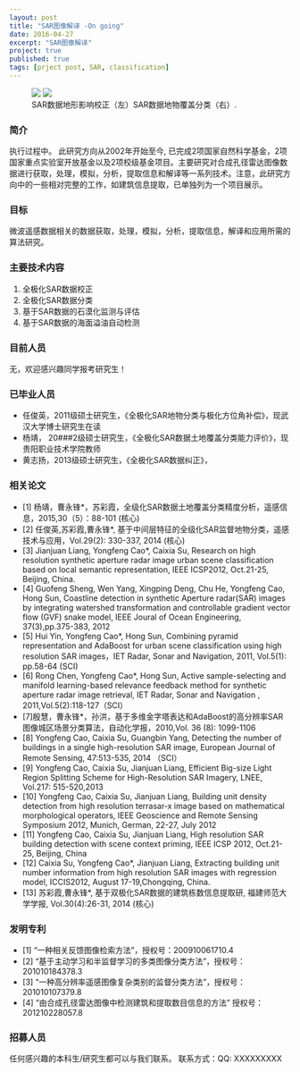 ```yaml
---
layout: post
title: "SAR图像解译 -On going"
date: 2016-04-27
excerpt: "SAR图像解译"
project: true
published: true
tags: [prject post, SAR, classification]
---
```



<figure class="half">
	<img src="http://bighanksmallhank.github.io/mydata/Orthorectification.png">
	<img src="http://bighanksmallhank.github.io/mydata/SARClassification.png">
	<figcaption>SAR数据地形影响校正（左）SAR数据地物覆盖分类（右）.</figcaption>
</figure>


### 简介 ###

执行过程中。
此研究方向从2002年开始至今, 已完成2项国家自然科学基金，2项国家重点实验室开放基金以及2项校级基金项目。主要研究对合成孔径雷达图像数据进行获取，处理，模拟，分析，提取信息和解译等一系列技术。注意，此研究方向中的一些相对完整的工作，如建筑信息提取，已单独列为一个项目展示。

### 目标 ###

微波遥感数据相关的数据获取，处理，模拟，分析，提取信息，解译和应用所需的算法研究。

### 主要技术内容 ### 

1. 全极化SAR数据校正
2. 全极化SAR数据分类
3. 基于SAR数据的石漠化监测与评估
4. 基于SAR数据的海面溢油自动检测

### 目前人员 ###

无，欢迎感兴趣同学报考研究生！


### 已毕业人员 ###

- 任俊英，2011级硕士研究生，《全极化SAR地物分类与极化方位角补偿》，现武汉大学博士研究生在读
- 杨靖，  20###2级硕士研究生，《全极化SAR数据土地覆盖分类能力评价》，现贵阳职业技术学院教师
- 黄志扬，2013级硕士研究生，《全极化SAR数据纠正》，


### 相关论文 ###

- [1] 杨靖，曹永锋*，苏彩霞，全级化SAR数据土地覆盖分类精度分析，遥感信息，2015,30（5）：88-101 (核心)
- [2] 任俊英,苏彩霞,曹永锋*, 基于中间层特征的全级化SAR监督地物分类，遥感技术与应用，Vol.29(2): 330-337, 2014  (核心)
- [3] Jianjuan Liang, Yongfeng Cao*, Caixia Su, Research on high resolution synthetic aperture radar image urban scene classification based on local semantic representation, IEEE ICSP2012, Oct.21-25, Beijing, China.
- [4] Guofeng Sheng, Wen Yang, Xingping Deng, Chu He, Yongfeng Cao, Hong Sun, Coastline detection in synthetic Aperture radar(SAR) images by integrating watershed transformation and controllable gradient vector flow (GVF) snake model, IEEE Joural of Ocean Engineering, 37(3),pp.375-383, 2012
- [5] Hui Yin, Yongfeng Cao*, Hong Sun, Combining pyramid representation and AdaBoost for urban scene classification using high resolution SAR images，IET Radar, Sonar and Navigation, 2011, Vol.5(1): pp.58-64 (SCI) 
- [6] Rong Chen, Yongfeng Cao*, Hong Sun, Active sample-selecting and manifold learning-based relevance feedback method for synthetic aperture radar image retrieval, IET Radar, Sonar and Navigation , 2011,Vol.5(2):118-127（SCI）
- [7]殷慧，曹永锋*，孙洪，基于多维金字塔表达和AdaBoost的高分辨率SAR图像城区场景分类算法，自动化学报，2010,Vol. 36 (8): 1099-1106 
- [8] Yongfeng Cao, Caixia Su, Guangbin Yang, Detecting the number of buildings in a single high-resolution SAR image, European Journal of Remote Sensing, 47:513-535, 2014 （SCI）
- [9] Yongfeng Cao, Caixia Su, Jianjuan Liang, Efficient Big-size Light Region Splitting Scheme for High-Resolution SAR Imagery, LNEE, Vol.217: 515-520,2013
- [10] Yongfeng Cao, Caixia Su, Jianjuan Liang, Building unit density detection from high resolution terrasar-x image based on mathematical morphological operators, IEEE Geoscience and Remote Sensing Symposium 2012, Munich, German, 22-27, July 2012 
- [11] Yongfeng Cao, Caixia Su, Jianjuan Liang, High resolution SAR building detection with scene context priming, IEEE ICSP 2012, Oct.21-25, Beijing, China
- [12] Caixia Su, Yongfeng Cao*, Jianjuan Liang, Extracting building unit number information from high resolution SAR images with regression model, ICCIS2012, August 17-19,Chongqing, China.
- [13] 苏彩霞,曹永锋*, 基于双极化SAR数据的建筑栋数信息提取研, 福建师范大学学报, Vol.30(4):26-31, 2014  (核心)


### 发明专利 ###

- [1] “一种相关反馈图像检索方法”，授权号：200910061710.4
- [2] “基于主动学习和半监督学习的多类图像分类方法”，授权号：201010184378.3
- [3] “一种高分辨率遥感图像复杂类别的监督分类方法”，授权号：201010107379.8
- [4] “由合成孔径雷达图像中检测建筑和提取数目信息的方法” 授权号：201210228057.8


### 招募人员 ###

任何感兴趣的本科生/研究生都可以与我们联系。
联系方式：QQ: XXXXXXXXX
